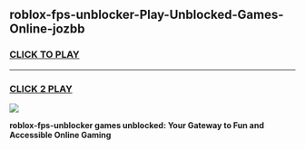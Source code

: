 
## roblox-fps-unblocker-Play-Unblocked-Games-Online-jozbb
<h3>
<a href="https://premium76.site?title=roblox-fps-unblocker&ref=25A">CLICK TO PLAY</a></h3>
<hr>

<h3>
<a href="https://premium76.site?title=roblox-fps-unblocker&ref=25A">CLICK 2 PLAY</a>
  
</h3>

<a href="https://premium76.site?title=roblox-fps-unblocker&ref=25A"><img src="https://clearcache.store/games.png"></a>


**roblox-fps-unblocker games unblocked: Your Gateway to Fun and Accessible Online Gaming**
